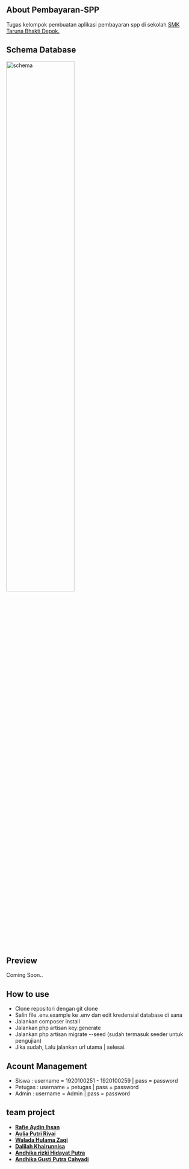 ## About Pembayaran-SPP

Tugas kelompok pembuatan aplikasi pembayaran spp di sekolah [SMK Taruna Bhakti Depok.](https://www.smktarunabhakti.net)

## Schema Database

<a href='https://postimages.org/' target='_blank'><img src='https://i.postimg.cc/T3Xnhy77/schema.png' border='0' alt='schema' width='60%'></a>

## Preview

Coming Soon..


## How to use

- Clone repositori dengan git clone
- Salin file .env.example ke .env dan edit kredensial database di sana
- Jalankan composer install
- Jalankan php artisan key:generate
- Jalankan php artisan migrate --seed (sudah termasuk seeder untuk pengujian)
- Jika sudah, Lalu jalankan url utama | selesai.


## Acount Management

- Siswa : username = 1920100251 - 1920100259 | pass = password
- Petugas : username = petugas | pass = password
- Admin : username = Admin | pass = password 


## team project

- **[Rafie Aydin Ihsan]()**
- **[Aulia Putri Rivai]()**
- **[Walada Hulama Zaqi]()**
- **[Dalilah Khairunnisa]()**
- **[Andhika rizki Hidayat Putra]()**
- **[Andhika Gusti Putra Cahyadi]()**







